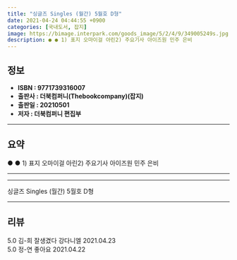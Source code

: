 ```yaml
---
title: "싱글즈 Singles (월간) 5월호 D형"
date: 2021-04-24 04:44:55 +0900
categories: [국내도서, 잡지]
image: https://bimage.interpark.com/goods_image/5/2/4/9/349005249s.jpg
description: ● ● 1) 표지 오마이걸 아린2) 주요기사 아이즈원 민주 은비
---
```


## **정보**

- **ISBN : 9771739316007**
- **출판사 : 더북컴퍼니(Thebookcompany)(잡지)**
- **출판일 : 20210501**
- **저자 : 더북컴퍼니 편집부**

------



## **요약**

●  ●  1) 표지 오마이걸 아린2) 주요기사 아이즈원 민주 은비

------



------


싱글즈 Singles (월간) 5월호 D형 

------


## **리뷰** 

5.0 김-희 잘생겼다 강다니엘 2021.04.23 <br/>5.0 정-연 좋아요 2021.04.22 <br/>
